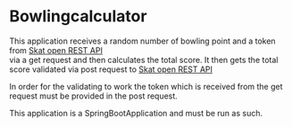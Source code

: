 # Bowlingcalculator

This application receives a random number of bowling point 
and a token from [Skat open REST API](http://13.74.31.101/api/points)  
via a get request and then calculates the total score. 
It then gets the total score validated via post request to [Skat open REST API](http://13.74.31.101/api/points)  

In order for the validating to work the token which is received from the get request must be 
provided in the post request.

  
This application is a SpringBootApplication and must be run as such.